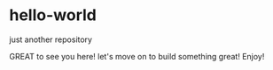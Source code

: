 # hello-world
just another repository

GREAT to see you here! let's move on to build something great! 
Enjoy!

